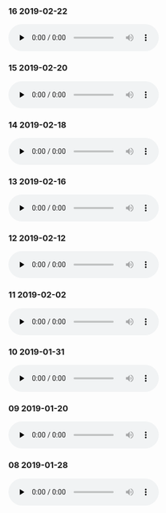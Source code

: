 
### 16 2019-02-22

<audio id="audio" controls="controls" preload="none">
    <source id="mp3" src="../../audio/self/16.m4a">
</audio>

### 15 2019-02-20

<audio id="audio" controls="controls" preload="none">
    <source id="mp3" src="../../audio/self/15.m4a">
</audio>

### 14 2019-02-18

<audio id="audio" controls="controls" preload="none">
    <source id="mp3" src="../../audio/self/14.m4a">
</audio>

### 13 2019-02-16

<audio id="audio" controls="controls" preload="none">
    <source id="mp3" src="../../audio/self/13.m4a">
</audio>

### 12 2019-02-12

<audio id="audio" controls="controls" preload="none">
    <source id="mp3" src="../../audio/self/12.m4a">
</audio>

### 11 2019-02-02

<audio id="audio" controls="controls" preload="none">
    <source id="mp3" src="../../audio/self/11.m4a">
</audio>

### 10 2019-01-31

<audio id="audio" controls="controls" preload="none">
    <source id="mp3" src="../../audio/self/10.m4a">
</audio>

### 09 2019-01-20

<audio id="audio" controls="controls" preload="none">
    <source id="mp3" src="../../audio/self/09.m4a">
</audio>

### 08 2019-01-28

<audio id="audio" controls="controls" preload="none">
    <source id="mp3" src="../../audio/self/08.m4a">
</audio>